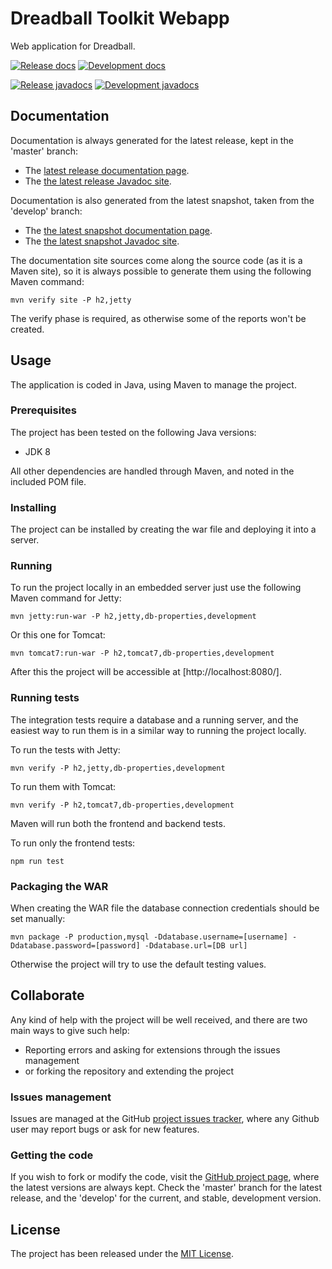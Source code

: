 # Dreadball Toolkit Webapp

Web application for Dreadball.

[![Release docs](https://img.shields.io/badge/docs-release-blue.svg)][site-release]
[![Development docs](https://img.shields.io/badge/docs-develop-blue.svg)][site-develop]

[![Release javadocs](https://img.shields.io/badge/javadocs-release-blue.svg)][javadoc-release]
[![Development javadocs](https://img.shields.io/badge/javadocs-develop-blue.svg)][javadoc-develop]

## Documentation

Documentation is always generated for the latest release, kept in the 'master' branch:

- The [latest release documentation page][site-release].
- The [the latest release Javadoc site][javadoc-release].

Documentation is also generated from the latest snapshot, taken from the 'develop' branch:

- The [the latest snapshot documentation page][site-develop].
- The [the latest snapshot Javadoc site][javadoc-develop].

The documentation site sources come along the source code (as it is a Maven site), so it is always possible to generate them using the following Maven command:

```
mvn verify site -P h2,jetty
```

The verify phase is required, as otherwise some of the reports won't be created.

## Usage

The application is coded in Java, using Maven to manage the project.

### Prerequisites

The project has been tested on the following Java versions:
* JDK 8

All other dependencies are handled through Maven, and noted in the included POM file.

### Installing

The project can be installed by creating the war file and deploying it into a server.

### Running

To run the project locally in an embedded server just use the following Maven command for Jetty:

```
mvn jetty:run-war -P h2,jetty,db-properties,development
```

Or this one for Tomcat:

```
mvn tomcat7:run-war -P h2,tomcat7,db-properties,development
```

After this the project will be accessible at [http://localhost:8080/].

### Running tests

The integration tests require a database and a running server, and the easiest way to run them is in a similar way to running the project locally.

To run the tests with Jetty:

```
mvn verify -P h2,jetty,db-properties,development
```

To run them with Tomcat:

```
mvn verify -P h2,tomcat7,db-properties,development
```

Maven will run both the frontend and backend tests.

To run only the frontend tests:

```
npm run test
```

### Packaging the WAR

When creating the WAR file the database connection credentials should be set manually:

```
mvn package -P production,mysql -Ddatabase.username=[username] -Ddatabase.password=[password] -Ddatabase.url=[DB url]
```

Otherwise the project will try to use the default testing values.

## Collaborate

Any kind of help with the project will be well received, and there are two main ways to give such help:

- Reporting errors and asking for extensions through the issues management
- or forking the repository and extending the project

### Issues management

Issues are managed at the GitHub [project issues tracker][issues], where any Github user may report bugs or ask for new features.

### Getting the code

If you wish to fork or modify the code, visit the [GitHub project page][scm], where the latest versions are always kept. Check the 'master' branch for the latest release, and the 'develop' for the current, and stable, development version.

## License

The project has been released under the [MIT License][license].

[issues]: https://github.com/bernardo-mg/dreadball-toolkit-webapp/issues
[javadoc-develop]: http://docs.bernardomg.com/development/maven/dreadball-toolkit-webapp/apidocs
[javadoc-release]: http://docs.bernardomg.com/maven/dreadball-toolkit-webapp/apidocs
[license]: http://www.opensource.org/licenses/mit-license.php
[scm]: https://github.com/bernardo-mg/dreadball-toolkit-webapp
[site-develop]: http://docs.bernardomg.com/development/maven/dreadball-toolkit-webapp
[site-release]: http://docs.bernardomg.com/maven/dreadball-toolkit-webapp
